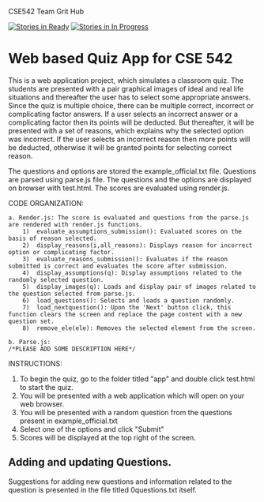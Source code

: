 
CSE542 Team Grit Hub 

[![Stories in Ready](https://badge.waffle.io/jeffmurphy/cse542.png?label=ready&title=Ready)](http://waffle.io/jeffmurphy/cse542)
[![Stories in In Progress](https://badge.waffle.io/jeffmurphy/cse542.png?label=in%20progress&title=In%20Progress)](http://waffle.io/jeffmurphy/cse542)

# Web based Quiz App for CSE 542

This is a web application project, which simulates a classroom quiz. The students are presented with a pair graphical images of ideal and real life situations and thereafter the user has to select some appropriate answers. Since the quiz is multiple choice, there can be multiple correct, incorrect or complicating factor answers. 
If a user selects an incorrect answer or a complicating factor then its points will be deducted. But thereafter, it will be presented with a set of reasons, which explains why the selected option was incorrect. If the user selects an incorrect reason then more points will be deducted, otherwise it will be granted points for selecting correct reason.

The questions and options are stored the example_official.txt file.
Questions are parsed using parse.js file.
The questions and the options are displayed on browser with test.html.
The scores are evaluated using render.js.


CODE ORGANIZATION:

	a. Render.js: The score is evaluated and questions from the parse.js are rendered with render.js functions.
		1)	evaluate_assumptions_submission(): Evaluated scores on the basis of reason selected.
		2)	display_reasons(i,all_reasons): Displays reason for incorrect option or complicating factor.
		3)	evaluate_reasons_submission(): Evaluates if the reason submitted is correct and evaluates the score after submission.
		4)	display_assumptions(q): Display assumptions related to the randomly selected question.
		5)	display_images(q): Loads and display pair of images related to the question selected from parse.js.
		6)	load_questions(): Selects and loads a question randomly.
		7)	load_nextquestion(): Upon the 'Next' button click, this function clears the screen and replace the page content with a new question set.
		8)	remove_ele(ele): Removes the selected element from the screen.
	
	b. Parse.js: 
	/*PLEASE ADD SOME DESCRIPTION HERE*/



INSTRUCTIONS:

1) To begin the quiz, go to the folder titled "app" and double click test.html to start the quiz.
2) You will be presented with a web application which will open on your web browser.
3) You will be presented with a random question from the questions present in example_official.txt
4) Select one of the options and click "Submit"
5) Scores will be displayed at the top right of the screen.


## Adding and updating Questions.
Suggestions for adding new questions and information related to the question is presented in the file titled 0questions.txt itself.
